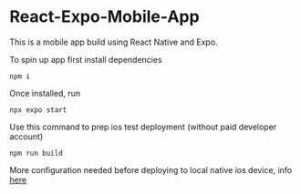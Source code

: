# React-Expo-Mobile-App
This is a mobile app build using React Native and Expo.

To spin up app first install dependencies
```console 
npm i 
```
Once installed, run
```console 
npx expo start
```

Use this command to prep ios test deployment (without paid developer account)
```console 
npm run build 
```

More configuration needed before deploying to local native ios device, info [here](https://github.com/expo/expo/discussions/27489)
